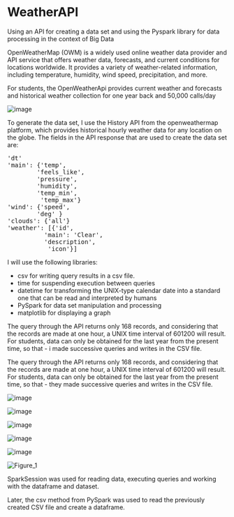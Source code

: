 # WeatherAPI
Using an API for creating a data set and using the Pyspark library for data processing in the context of Big Data

OpenWeatherMap (OWM) is a widely used online weather data provider and API service that offers weather data, forecasts, and current conditions for locations worldwide. It provides a variety of weather-related information, including temperature, humidity, wind speed, precipitation, and more.

For students, the OpenWeatherApi provides current weather and forecasts and historical weather collection for one year back and 50,000 calls/day

![image](https://github.com/TrifanLucian/WeatherAPI/assets/111199896/058464e2-d0db-472b-b090-7838a83f1fe9)

To generate the data set, I use the History API from the openweathermap platform, which provides historical hourly weather data for any location on the globe.
The fields in the API response that are used to create the data set are:
<pre>
'dt'
'main': {'temp',
        'feels_like',
        'pressure',
        'humidity',
        'temp_min',
         'temp_max'}
'wind': {'speed',
        'deg' }
'clouds': {'all'}
'weather': [{'id',
          'main': 'Clear',
          'description',
           'icon'}]
</pre>

I will use the following libraries:
- csv for writing query results in a csv file.
- time for suspending execution between queries
- datetime for transforming the UNIX-type calendar date into a standard one that can be read and interpreted by humans
- PySpark for data set manipulation and processing
- matplotlib for displaying a graph

The query through the API returns only 168 records, and considering that the records are made at one hour, a UNIX time interval of 601200 will result.
For students, data can only be obtained for the last year from the present time, so that - i made successive queries and writes in the CSV file.

The query through the API returns only 168 records, and considering that the records are made at one hour, a UNIX time interval of 601200 will result. For students, data can only be obtained for the last year from the present time, so that - they made successive queries and writes in the CSV file.

![image](https://github.com/TrifanLucian/WeatherAPI/assets/111199896/699f0d27-afae-456c-b2a1-95836a5c51c0)

![image](https://github.com/TrifanLucian/WeatherAPI/assets/111199896/9f6957bc-90d2-4d06-8e64-bcf23c4c06d7)

![image](https://github.com/TrifanLucian/WeatherAPI/assets/111199896/4a36ff21-0864-4bfd-af91-fdb4f2bc0c75)

![image](https://github.com/TrifanLucian/WeatherAPI/assets/111199896/1363224c-e8a7-41a2-8b46-d75cd0070c21)

![image](https://github.com/TrifanLucian/WeatherAPI/assets/111199896/72c663b6-fe1d-4ba1-9d3b-c1e987b95fe3)

![Figure_1](https://github.com/TrifanLucian/WeatherAPI/assets/111199896/6e154165-78e7-441d-93fc-9e43a9270bac)





SparkSession was used for reading data, executing queries and working with the dataframe and dataset.

Later, the csv method from PySpark was used to read the previously created CSV file and create a dataframe.

